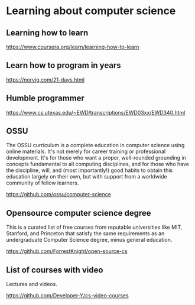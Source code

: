 # Learning about computer science 

## Learning how to learn 

https://www.coursera.org/learn/learning-how-to-learn

## Learn how to program in years

https://norvig.com/21-days.html

## Humble programmer

https://www.cs.utexas.edu/~EWD/transcriptions/EWD03xx/EWD340.html


## OSSU

The OSSU curriculum is a complete education in computer science using online materials. It's not merely for career training or professional development. It's for those who want a proper, well-rounded grounding in concepts fundamental to all computing disciplines, and for those who have the discipline, will, and (most importantly!) good habits to obtain this education largely on their own, but with support from a worldwide community of fellow learners.

https://github.com/ossu/computer-science



## Opensource computer science degree 

This is a curated list of free courses from reputable universities like MIT, Stanford, and Princeton that satisfy the same requirements as an undergraduate Computer Science degree, minus general education.

https://github.com/ForrestKnight/open-source-cs


## List of courses with video

Lectures and videos.

https://github.com/Developer-Y/cs-video-courses

